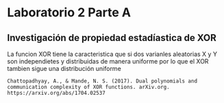 # Laboratorio 2 Parte A

## Investigación de propiedad estadíastica de XOR


La funcion XOR tiene la caracteristica que si dos varianles aleatorias X y Y son independietes y distribuidas de manera uniforme por lo que el XOR tambien sigue una distribución uniforme

```
Chattopadhyay, A., & Mande, N. S. (2017). Dual polynomials and communication complexity of XOR functions. arXiv.org. https://arxiv.org/abs/1704.02537
```